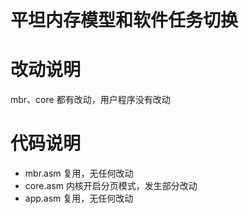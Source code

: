 # 平坦内存模型和软件任务切换

# 改动说明
mbr、core 都有改动，用户程序没有改动


# 代码说明
- mbr.asm   复用，无任何改动
- core.asm  内核开启分页模式，发生部分改动
- app.asm   复用，无任何改动